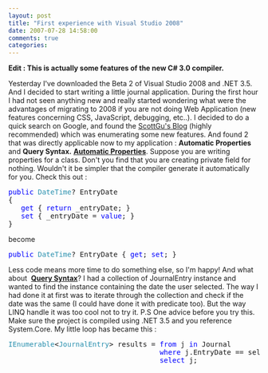 ```yaml
---
layout: post
title: "First experience with Visual Studio 2008"
date: 2007-07-28 14:58:00
comments: true
categories: 
---
```


<p><strong>Edit : This is actually some features of the new C# 3.0 compiler.</strong></p>
<p>Yesterday I've downloaded the Beta 2 of Visual Studio 2008 and .NET 3.5. And I decided to start writing a little journal application. During the first hour I had not seen anything new and really started wondering what were the advantages of migrating to 2008 if you are not doing Web Application (new features concerning CSS, JavaScript, debugging, etc..). I decided to do a quick search on Google, and found the <a href="http://weblogs.asp.net/scottgu/" mce_href="http://weblogs.asp.net/scottgu/" target="_blank">ScottGu's Blog</a> (highly recommended) which was enumerating some new features. And found 2 that was directly applicable now to my application : <strong>Automatic Properties</strong> and <strong>Query Syntax.</strong> <strong><u style="">Automatic Properties</u></strong>.  Suppose you are writing properties for a class. Don't you find that you are creating private field for nothing. Wouldn't it be simpler that the compiler generate it automatically for you. Check this out :</p>
<pre><span style="color:#0000ff;" mce_style="color:#0000ff;">public</span> <span style="color:#2b91af;" mce_style="color:#2b91af;">DateTime</span>? EntryDate
{
   <span style="color:#0000ff;" mce_style="color:#0000ff;">get</span> { <span style="color:#0000ff;" mce_style="color:#0000ff;">return</span> _entryDate; }
   <span style="color:#0000ff;" mce_style="color:#0000ff;">set</span> { _entryDate = <span style="color:#0000ff;" mce_style="color:#0000ff;">value</span>; }
}</pre>
<p><a href="http://11011.net/software/vspaste" mce_href="http://11011.net/software/vspaste"></a> become</p>
<pre><span style="color:#0000ff;" mce_style="color:#0000ff;">public</span> <span style="color:#2b91af;" mce_style="color:#2b91af;">DateTime</span>? EntryDate { <span style="color:#0000ff;" mce_style="color:#0000ff;">get</span>; <span style="color:#0000ff;" mce_style="color:#0000ff;">set</span>; }</pre>
<p>Less code means more time to do something else, so I'm happy! And what about&nbsp;  <u style=""><strong>Query Syntax</strong></u>?  I had a collection of JournalEntry instance and wanted to find the instance containing the date the user selected. The way I had done it at first was to iterate through the collection and check if the date was the same (I could have done it with predicate too). But the way LINQ handle it was too cool not to try it.  P.S One advice before you try this. Make sure the project is compiled using .NET 3.5 and you reference System.Core.  My little loop has became this :</p>
<pre><span style="color:#2b91af;" mce_style="color:#2b91af;">IEnumerable</span>&lt;<span style="color:#2b91af;" mce_style="color:#2b91af;">JournalEntry</span>&gt; results = <span style="color:#0000ff;" mce_style="color:#0000ff;">from</span> j <span style="color:#0000ff;" mce_style="color:#0000ff;">in</span> Journal
                                    <span style="color:#0000ff;" mce_style="color:#0000ff;">where</span> j.EntryDate == selectedDate
                                    <span style="color:#0000ff;" mce_style="color:#0000ff;">select</span> j;</pre>
<p><a href="http://11011.net/software/vspaste" mce_href="http://11011.net/software/vspaste"></a></p>